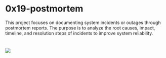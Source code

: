 # 0x19-postmortem

This project focuses on documenting system incidents or outages through postmortem reports. The purpose is to analyze the root causes, impact, timeline, and resolution steps of incidents to improve system reliability.

#
![](https://media.licdn.com/dms/image/D4D12AQFAsmnUxuYYew/article-cover_image-shrink_720_1280/0/1691871062823?e=1720656000&v=beta&t=KkVMkqf-1LEuPmekpJe3PKE1gPIIXCS0V_cLtuJxJL4)
